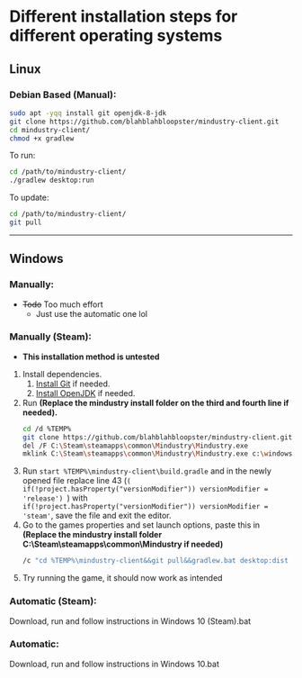 # Different installation steps for different operating systems

## Linux

### Debian Based (Manual):
```bash
sudo apt -yqq install git openjdk-8-jdk
git clone https://github.com/blahblahbloopster/mindustry-client.git
cd mindustry-client/
chmod +x gradlew
```
To run:
```bash
cd /path/to/mindustry-client/
./gradlew desktop:run
```
To update:
```bash
cd /path/to/mindustry-client/
git pull
```
--------------------
## Windows

### Manually:
- ~~Todo~~ Too much effort
   - Just use the automatic one lol
### Manually (Steam):
- **This installation method is untested**
1. Install dependencies.
   1. [Install Git](https://git-scm.com/download/win) if needed.
   1. [Install OpenJDK](https://adoptopenjdk.net/?variant=openjdk8&jvmVariant=hotspot) if needed.
1. Run **(Replace the mindustry install folder on the third and fourth line if needed).**
   ```bash
   cd /d %TEMP%
   git clone https://github.com/blahblahbloopster/mindustry-client.git
   del /F C:\Steam\steamapps\common\Mindustry\Mindustry.exe
   mklink C:\Steam\steamapps\common\Mindustry\Mindustry.exe c:\windows\system32\cmd.exe
1. Run `start %TEMP%\mindustry-client\build.gradle` and in the newly opened file replace line 43 (`(        if(!project.hasProperty("versionModifier")) versionModifier = 'release') `) with `        if(!project.hasProperty("versionModifier")) versionModifier = 'steam'`, save the file and exit the editor.
1. Go to the games properties and set launch options, paste this in **(Replace the mindustry install folder C:\Steam\steamapps\common\Mindustry if needed)**
   ```bash
   /c "cd %TEMP%\mindustry-client&&git pull&&gradlew.bat desktop:dist --no-daemon&&cd C:\Steam\steamapps\common\Mindustry&&start %TEMP%\mindustry-client\desktop\build\libs\Mindustry.jar"
1. Try running the game, it should now work as intended

### **Automatic (Steam):**
Download, run and follow instructions in Windows 10 (Steam).bat
### **Automatic:**
Download, run and follow instructions in Windows 10.bat
